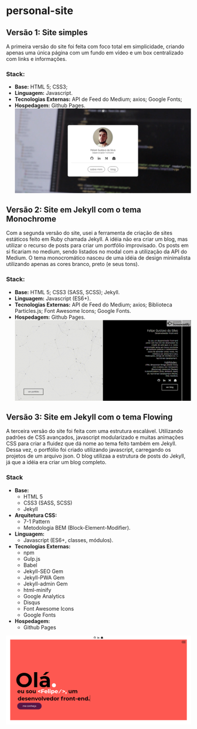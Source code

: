 # personal-site

## Versão 1: Site simples
A primeira versão do site foi feita com foco total em simplicidade, criando apenas uma única página com um fundo em vídeo e um box centralizado com links e informações.
### Stack: 
* **Base:** HTML 5; CSS3; 
* **Linguagem:** Javascript.
* **Tecnologias Externas:** API de Feed do Medium; axios; Google Fonts; 
* **Hospedagem:** Github Pages.
![uma imagem da interface da primeira versão do site](/img/version1.png)


## Versão 2: Site em Jekyll com o tema Monochrome
Com a segunda versão do site, usei a ferramenta de criação de sites estáticos feito em Ruby chamada Jekyll. A idéia não era criar um blog, mas utilizar o recurso de posts para criar um portfólio improvisado. Os posts em si ficariam no medium, sendo listados no modal com a utilização da API do Medium. O tema monocromático nasceu de uma idéia de design minimalista utilizando apenas as cores branco, preto (e seus tons).
### Stack:
* **Base:** HTML 5; CSS3 (SASS, SCSS); Jekyll.
* **Linguagem:** Javascript (ES6+).
* **Tecnologias Externas:** API de Feed do Medium; axios; Biblioteca Particles.js; Font Awesome Icons; Google Fonts.
* **Hospedagem:** Github Pages.
![a gif with version 2 website](/img/version2.gif)

## Versão 3: Site em Jekyll com o tema Flowing
A terceira versão do site foi feita com uma estrutura escalável. Utilizando padrões de CSS avançados, javascript modularizado e muitas animações CSS para criar a fluidez que dá nome ao tema feito também em Jekyll. Dessa vez, o portfólio foi criado utilizando javascript, carregando os projetos de um arquivo json. O blog utilizaa a estrutura de posts do Jekyll, já que a idéia era criar um blog completo.
### Stack
* **Base:** 
    * HTML 5 
    * CSS3 (SASS, SCSS)
    * Jekyll
* **Arquitetura CSS:** 
    * 7-1 Pattern
    * Metodologia BEM (Block-Element-Modifier).
* **Linguagem:** 
    * Javascript (ES6+, classes, módulos).
* **Tecnologias Externas:** 
    * npm 
    * Gulp.js
    * Babel
    * Jekyll-SEO Gem
    * Jekyll-PWA Gem
    * Jekyll-admin Gem
    * html-minify 
    * Google Analytics
    * Disqus
    * Font Awesome Icons
    * Google Fonts
* **Hospedagem:** 
    * Github Pages

![interface da versão 3, com um fundão cor salmão e um texto sobre o programador e um botão de call to action](/img/version3.png)